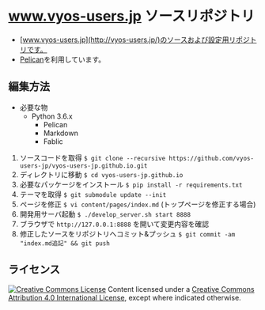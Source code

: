 www.vyos-users.jp ソースリポジトリ
=======================

* [www.vyos-users.jp](http://vyos-users.jp/)のソースおよび設定用リポジトリです。
* [Pelican](http://docs.getpelican.com/)を利用しています。

編集方法
---------------------------------

* 必要な物
    * Python 3.6.x
        * Pelican
        * Markdown
        * Fablic

1. ソースコードを取得 `$ git clone --recursive https://github.com/vyos-users-jp/vyos-users-jp.github.io.git`
1. ディレクトリに移動 `$ cd vyos-users-jp.github.io`
1. 必要なパッケージをインストール `$ pip install -r requirements.txt`
1. テーマを取得 `$ git submodule update --init`
1. ページを修正 `$ vi content/pages/index.md` (トップページを修正する場合)
1. 開発用サーバ起動 `$ ./develop_server.sh start 8888`
1. ブラウザで `http://127.0.0.1:8888` を開いて変更内容を確認
1. 修正したソースをリポジトリへコミット&プッシュ `$ git commit -am "index.md追記" && git push`

ライセンス
---------------------------------

<p>
<a rel="license" href="http://creativecommons.org/licenses/by-nc-sa/4.0/"><img alt="Creative Commons License" style="border-width:0" src="http://i.creativecommons.org/l/by-nc-sa/4.0/88x31.png" /></a> Content licensed under a <a rel="license" href="http://creativecommons.org/licenses/by-nc-sa/4.0/">Creative Commons Attribution 4.0 International License</a>, except where indicated otherwise.
</p>
